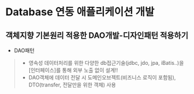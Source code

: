 # Database 연동 애플리케이션 개발  
## 객체지향 기본원리 적용한 DAO개발-디자인패턴 적용하기  
- DAO패턴  
> * 영속성 데이터처리를 위한 다양한 db접근기술(jdbc, jdo, jpa, iBatis..)을  
>   [인터페이스]를 통해 외부 노출 없이 설계!!  
> * DAO객체에 데이터 전달 시 도메인오브젝트(비즈니스 로직이 포함됨), DTO(transfer, 전달만을 위한 객체) 사용  

